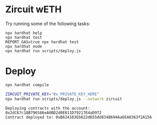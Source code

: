 # Zircuit wETH

Try running some of the following tasks:

```shell
npx hardhat help
npx hardhat test
REPORT_GAS=true npx hardhat test
npx hardhat node
npx hardhat run scripts/deploy.js
```

# Deploy

```bash
npx hardhat compile

ZIRCUIT_PRIVATE_KEY="0x_PRIVATE_KEY_HERE"
npx hardhat run scripts/deploy.js --network zircuit
```

```
Deploying contracts with the account: 0x2dC67c18B796586eA0BD2d0E011D79217E4aD972
Contract deployed to: 0xB624103Eb622d655dd834B694Aa6EA0363f2A156
```
